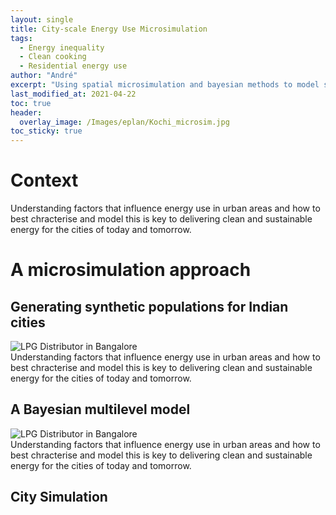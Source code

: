 ```yaml
---
layout: single
title: City-scale Energy Use Microsimulation
tags:
  - Energy inequality
  - Clean cooking
  - Residential energy use
author: "André"
excerpt: "Using spatial microsimulation and bayesian methods to model socio-cultural and spatial heterogeneity in residential clean energy transition in Indian cities"
last_modified_at: 2021-04-22
toc: true
header:
  overlay_image: /Images/eplan/Kochi_microsim.jpg
toc_sticky: true
---
```

<head>
  
<script src="//d3js.org/d3.v4.min.js"></script>
<script src="//d3js.org/d3-tile.v0.0.min.js"></script>
<style>
  svg,
#tiles {
  position: sticky;
  width: 960px;
  height: 600px;
  overflow: hidden;
}
.parallax {
  /* The image used */
  background-image: url("/home/Images/eplan/Kochi_Model_1.png");

  /* Set a specific height */
  height: 100vh;
  width: 100%;
  
  /* Create the parallax scrolling effect */
  background-attachment: fixed;
  background-position: center;
  background-repeat: no-repeat;
  background-size: 768px auto;
}
.parallax2 {
  /* The image used */
  background-image: url("/home/Images/eplan/Kochi_Model_2.png");

  /* Set a specific height */
  height: 100vh; 
  width: 100%;

  /* Create the parallax scrolling effect */
  background-attachment: fixed;
  background-position: center;
  background-repeat: no-repeat;
  background-size: 768px auto;
}
.parallax3 {
  /* The image used */
  background-image: url("/home/Images/eplan/Kochi_Model_3.png");

  /* Set a specific height */
  height: 100vh; 
  width: 100%;

  /* Create the parallax scrolling effect */
  background-attachment: fixed;
  background-position: center;
  background-repeat: no-repeat;
  background-size: 768px auto;
}
</style>
</head>

<!-- Load d3.js -->


# Context

Understanding factors that influence energy use in urban areas and how to best chracterise and model this is key to delivering clean and sustainable energy for the cities of today and tomorrow.

<div id="stickyarticle">
<h1 class="category">A microsimulation approach</h1>
<h2 class="title">Generating synthetic populations for Indian cities</h2>
<div id="wrapper">
  <div id="sticky">
    <img id="sticky"
         src="/home/Images/eplan/LPG_Distributor.jpg"
         alt="LPG Distributor in Bangalore"
         caption="Photo credit: A Neto-Bradley">
  </div>
  <div id="stickybody">Understanding factors that influence energy use in urban areas and how to best chracterise and model this is key to delivering clean and sustainable energy for the cities of today and tomorrow.</div>
</div>
  <h2 class="title">A Bayesian multilevel model</h2>
<div id="wrapper">
  <div id="sticky">
    <img id="sticky"
         src="/home/Images/eplan/LPG_Distributor.jpg"
         alt="LPG Distributor in Bangalore"
         caption="Photo credit: A Neto-Bradley">
  </div>
  <div id="stickybody">Understanding factors that influence energy use in urban areas and how to best chracterise and model this is key to delivering clean and sustainable energy for the cities of today and tomorrow.</div>
</div>
  <h2 class="title">City Simulation</h2>
<div id="wrapper">
    <div id="sticky">
  <div id="tiles" style="width: 100vw; height: 100vh"></div>
      <svg height=760 width=760></svg>
  </div>
</div>
</div>

<!-- <div class="parallax"></div> -->

<!-- <div class="parallax2"></div> -->

<!-- <div class="parallax3"></div> -->
<!-- <div id="map" style="width: 100%; height: 50vh"></div>
  <script type="text/javascript">
  
        var map = L.map('map').setView([10.8306,78.7079], 12);
        mapLink = 
            '<a href="http://openstreetmap.org">OpenStreetMap</a>';

        var Stamen_Toner = L.tileLayer('http://stamen-tiles-{s}.a.ssl.fastly.net/toner/{z}/{x}/{y}.{ext}', {
          attribution: 'Map tiles by <a href="http://stamen.com">Stamen Design</a>, <a href="http://creativecommons.org/licenses/by/3.0">CC BY 3.0</a> &mdash; Map data &copy; <a href="http://www.openstreetmap.org/copyright">OpenStreetMap</a>',
          subdomains: 'abcd',
          minZoom: 12,
          maxZoom: 12,
          ext: 'png'
        });
        
        Stamen_Toner.addTo(map);

        var svg = d3.select(map.getPanes().overlayPane).append("svg")
        var g = svg.append("g").attr("class", "leaflet-zoom-hide");           
        </script> -->



<script>

var pi = Math.PI,
    tau = 2 * pi;

var svg = d3.select("svg"),
    width = +svg.attr("width"),
    height = +svg.attr("height");
    
// Initialize the projection to fit the world in a 1×1 square centered at the origin.
var projection = d3.geoMercator()
    .scale(1 / tau)
    .translate([0, 0]);

// Compute the projected bounding box given a geographic bounding box (here, California).
// This assumes parallels are horizontal and meridians are vertical…
// but you could use path.bounds to handle arbitrary shapes.
// Note that the y-dimension is flipped relative to latitude!
var bounds = [[78.7, 10.8],[78.72, 10.87]],
    p0 = projection([bounds[0][0], bounds[1][1]]),
    p1 = projection([bounds[1][0], bounds[0][1]]);

// Convert this to a scale k and translate tx, ty for the projection.
// For crisp image tiles, clamp to the nearest power of two.
var k = floor(0.95 / Math.max((p1[0] - p0[0]) / width, (p1[1] - p0[1]) / height)),
    tx = (width - k * (p1[0] + p0[0])) / 2,
    ty = (height - k * (p1[1] + p0[1])) / 2;

projection
    .scale(k / tau)
    .translate([tx, ty]);

// Lastly convert this to the corresponding tile.scale and tile.translate;
// see http://bl.ocks.org/mbostock/4150951 for a related example.
var tiles = d3.tile()
    .size([width, height])
    .scale(k)
    .translate([tx, ty])
    ();

d3.select("#tiles")
  .selectAll("img").data(tiles).enter().append("img")
    .style("position", "absolute")
    .attr("src", function(d, i) { return "https://stamen-tiles-" + "abc"[d[1] % 3] + ".a.ssl.fastly.net/toner/" + d[2] + "/" + d[0] + "/" + d[1] + ".png"; })
    .style("left", function(d) { return (d[0] + tiles.translate[0]) * tiles.scale + "px"; })
    .style("top", function(d) { return (d[1] + tiles.translate[1]) * tiles.scale + "px"; })
    .attr("width", tiles.scale)
    .attr("height", tiles.scale);


function floor(k) {
  return Math.pow(2, Math.floor(Math.log(k) / Math.LN2));
}

</script>

# Team
This is a part of the PhD project of André Neto-Bradley, supervised by Dr Ruchi Choudhary.

# Publications and Outputs


